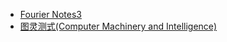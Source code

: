 - [Fourier Notes3](papers/fourier.md)
- [图灵测式(Computer Machinery and Intelligence)](papers/turingtest.md)
